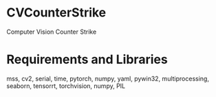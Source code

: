 # CVCounterStrike
Computer Vision Counter Strike

# Requirements and Libraries
mss, cv2, serial, time, pytorch, numpy, yaml, pywin32, multiprocessing, seaborn, tensorrt, torchvision, numpy, PIL               
